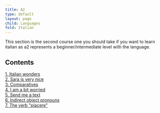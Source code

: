 ```yaml
---
title: A2
type: default
layout: page
child: Languages
fold: Italian
---
```


This section is the second course one you should take if you want to learn
italian as a2 represents a beginner/intermediate level with the language.

## Contents

[1. Italian wonders](/languages/italian/a2/1)<br>
[2. Sara is very nice](/languages/italian/a2/2)<br>
[3. Comparatives](/languages/italian/a2/3)<br>
[4. I am a bit worried](/languages/italian/a2/4)<br>
[5. Send me a text](/languages/italian/a2/5)<br>
[6. Indirect object pronouns](/languages/italian/a2/6)<br>
[7. The verb "piacere"](/languages/italian/a2/7)<br>
